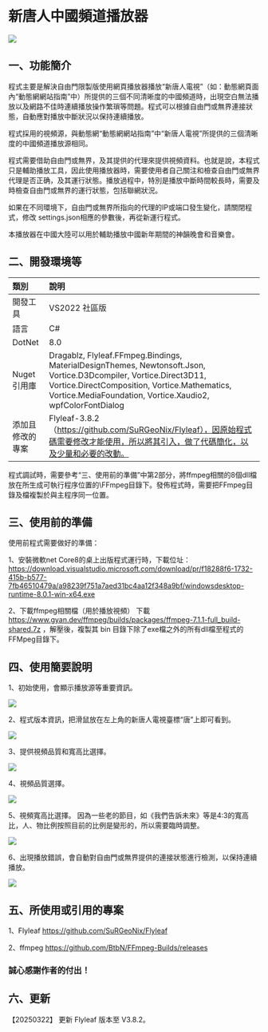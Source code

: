 ﻿# 新唐人中國頻道播放器

![](./images/ScreenShot-01.png)

## 一、功能簡介

程式主要是解決自由門限製版使用網頁播放器播放“新唐人電視”（如：動態網頁面內“動態網網站指南”中）所提供的三個不同清晰度的中國頻道時，出現空白無法播放以及網路不佳時連續播放操作繁瑣等問題。程式可以根據自由門或無界連接狀態，自動應對播放中斷狀況以保持連續播放。

程式採用的視頻源，與動態網“動態網網站指南”中“新唐人電視”所提供的三個清晰度的中國頻道播放源相同。

程式需要借助自由門或無界，及其提供的代理來提供視頻資料。也就是說，本程式只是輔助播放工具，因此使用播放器時，需要使用者自己關注和檢查自由門或無界代理是否正确，及其運行狀態。播放過程中，特別是播放中斷時間較長時，需要及時檢查自由門或無界的運行狀態，包括聯網狀況。

如果在不同環境下，自由門或無界所指向的代理的IP或端口發生變化，請關閉程式，修改 settings.json相應的參數後，再從新運行程式。

本播放器在中國大陸可以用於輔助播放中國新年期間的神韻晚會和音樂會。

 
## 二、開發環境等

|  類別  |說明|
| :---   | :---        |
|開發工具	|VS2022 社區版|
|語言|C#|
|DotNet|8.0|
|Nuget引用庫|Dragablz, Flyleaf.FFmpeg.Bindings, MaterialDesignThemes, Newtonsoft.Json, Vortice.D3Dcompiler, Vortice.Direct3D11, Vortice.DirectComposition, Vortice.Mathematics, Vortice.MediaFoundation, Vortice.Xaudio2, wpfColorFontDialog|
|添加且修改的專案|	Flyleaf-3.8.2（https://github.com/SuRGeoNix/Flyleaf），因原始程式碼需要修改才能使用，所以將其引入，做了代碼簡化，以及少量和必要的改動。|

程式調試時，需要參考“三、使用前的準備”中第2部分，將ffmpeg相關的8個dll檔放在所生成可執行程序位置的\FFmpeg目錄下。發佈程式時，需要把FFmpeg目錄及檔複製於與主程序同一位置。

## 三、使用前的準備

使用前程式需要做好的準備： 

1、安裝微軟net Core8的桌上出版程式運行時，下載位址：
https://download.visualstudio.microsoft.com/download/pr/f18288f6-1732-415b-b577-7fb46510479a/a98239f751a7aed31bc4aa12f348a9bf/windowsdesktop-runtime-8.0.1-win-x64.exe

2、下載ffmpeg相關檔（用於播放視頻）
下載 https://www.gyan.dev/ffmpeg/builds/packages/ffmpeg-7.1.1-full_build-shared.7z ，解壓後，複製其 bin 目錄下除了exe檔之外的所有dll檔至程式的FFMpeg目錄下。


## 四、使用簡要說明

1、初始使用，會顯示播放源等重要資訊。

![](./images/ScreenShot-02.png)

2、程式版本資訊，把滑鼠放在左上角的新唐人電視臺標“唐”上即可看到。

![](./images/ScreenShot-03.png)

3、提供視頻品質和寬高比選擇。

![](./images/ScreenShot-04.png)

4、視頻品質選擇。

![](./images/ScreenShot-05.png)

5、視頻寬高比選擇。
因為一些老的節目，如《我們告訴未來》等是4:3的寬高比，人、物比例按照目前的比例是變形的，所以需要臨時調整。

![](./images/ScreenShot-06.png)

6、出現播放錯誤，會自動對自由門或無界提供的連接狀態進行檢測，以保持連續播放。

![](./images/ScreenShot-07.png)


## 五、所使用或引用的專案

1、Flyleaf
https://github.com/SuRGeoNix/Flyleaf

2、ffmpeg
https://github.com/BtbN/FFmpeg-Builds/releases

### 誠心感謝作者的付出！


## 六、更新

【20250322】
更新 Flyleaf 版本至 V3.8.2。

